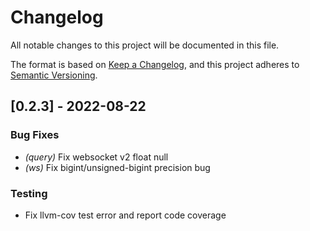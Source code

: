 # Changelog

All notable changes to this project will be documented in this file.


The format is based on [Keep a Changelog](https://keepachangelog.com/en/1.0.0/),
and this project adheres to [Semantic Versioning](https://semver.org/spec/v2.0.0.html).
## [0.2.3] - 2022-08-22

### Bug Fixes

- *(query)* Fix websocket v2 float null
- *(ws)* Fix bigint/unsigned-bigint precision bug

### Testing
- Fix llvm-cov test error and report code coverage


<!-- generated by git-cliff -->
